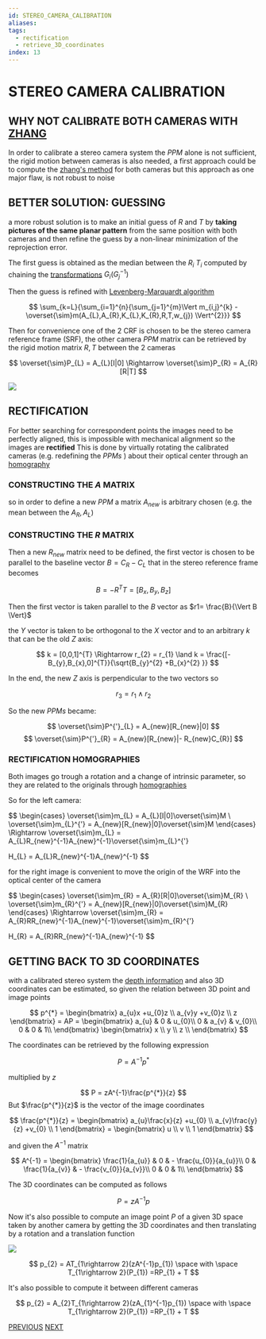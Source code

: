 ```yaml
---
id: STEREO_CAMERA_CALIBRATION
aliases: 
tags:
  - rectification
  - retrieve_3D_coordinates
index: 13
---
```


# STEREO CAMERA CALIBRATION

##  WHY NOT CALIBRATE BOTH CAMERAS WITH [ZHANG](ZHANG_METHOD.md)

In order to calibrate a stereo camera system the $PPM$ alone is not sufficient, the rigid motion between cameras is also needed, a first approach could be to compute the [zhang's method](ZHANG_METHOD.md) for both cameras but this approach as one major flaw, is not robust to noise

## BETTER SOLUTION: GUESSING

a more robust solution is to make an initial guess of $R$ and $T$ by **taking pictures of the same planar pattern** from the same position with both cameras and then refine the guess by a non-linear minimization of the reprojection error.

The first guess is obtained as the median between the $R_{i}$ $T_{i}$ computed by chaining the [transformations](PERSPECTIVE_PROJECTION_MATRIX.md#ACCOUNTING%20FOR%20ROTATION%20AND%20TRANSLATION) $G_i(G_j^{-1})$

Then the guess is refined with [Levenberg-Marquardt algorithm](https://it.wikipedia.org/wiki/Algoritmo_di_Levenberg-Marquardt)

$$
\sum_{k=L}{\sum_{i=1}^{n}{\sum_{j=1}^{m}\Vert m_{i,j}^{k} - \overset{\sim}m(A_{L},A_{R},K_{L},K_{R},R,T,w_{j}) \Vert^{2}}}
$$

Then for convenience one of the 2 CRF is chosen to be the stereo camera reference frame (SRF), the other camera $PPM$ matrix can be retrieved by the rigid motion matrix $R,T$ between the 2 cameras

$$
\overset{\sim}P_{L} = A_{L}[I|0] \Rightarrow \overset{\sim}P_{R} = A_{R}[R|T]
$$

![](computer_vision/Pasted_image_20240227155232.png)

## RECTIFICATION

For better searching for correspondent points the images need to be perfectly aligned, this is impossible with mechanical alignment so the images are **rectified**
This is done by virtually rotating the calibrated cameras (e.g. redefining the $PPMs$ ) about their optical center through an [homography](HOMOGRAPHY.md)

### CONSTRUCTING THE $A$ MATRIX

so in order to define a new $PPM$ a matrix $A_{new}$ is arbitrary chosen (e.g. the mean between the $A_{R},A_{L}$)

### CONSTRUCTING THE $R$ MATRIX

Then a new $R_{new}$ matrix need to be defined, the first vector is chosen to be parallel to the baseline vector $B=C_{R}-C_{L}$ that in the stereo reference frame becomes

$$
B = -R^{T}T = [B_{x},B_{y},B_{z}]
$$

Then the first vector is taken parallel to the $B$ vector as $r1= \frac{B}{\Vert B \Vert}$

the $Y$ vector is taken to be orthogonal to the $X$ vector  and to an arbitrary $k$ that can be the old $Z$ axis:

$$
k = [0,0,1]^{T} \Rightarrow r_{2} = r_{1} \land k  = \frac{[-B_{y},B_{x},0]^{T}}{\sqrt{B_{y}^{2} +B_{x}^{2}  }}
$$

In the end, the new $Z$ axis is perpendicular to the two vectors so

$$
r_{3} = r_{1} \land r_{2}
$$

So the new $PPMs$ became:

$$
\overset{\sim}P^{'}_{L} = A_{new}[R_{new}|0]
$$
$$
\overset{\sim}P^{'}_{R} = A_{new}[R_{new}|- R_{new}C_{R}]
$$

### RECTIFICATION HOMOGRAPHIES

Both images go trough a rotation and a change of intrinsic parameter, so they are related to the originals through [homographies](HOMOGRAPHY.md)

So for the left camera:

$$
\begin{cases}
\overset{\sim}m_{L} = A_{L}[I|0]\overset{\sim}M \\
\overset{\sim}m_{L}^{'} = A_{new}[R_{new}|0]\overset{\sim}M
\end{cases} \Rightarrow
\overset{\sim}m_{L} = A_{L}R_{new}^{-1}A_{new}^{-1}\overset{\sim}m_{L}^{'}

$$
$$
H_{L} = A_{L}R_{new}^{-1}A_{new}^{-1}
$$

for the right image is convenient to move the origin of the WRF into the optical center of the camera

$$
\begin{cases}
\overset{\sim}m_{R} = A_{R}[R|0]\overset{\sim}M_{R} \\
\overset{\sim}m_{R}^{'} = A_{new}[R_{new}|0]\overset{\sim}M_{R}
\end{cases} \Rightarrow
\overset{\sim}m_{R} = A_{R}RR_{new}^{-1}A_{new}^{-1}\overset{\sim}m_{R}^{'}

$$
$$
H_{R} = A_{R}RR_{new}^{-1}A_{new}^{-1}
$$

## GETTING BACK TO 3D COORDINATES

with a calibrated stereo system the [depth information](STEREO_IMAGE_ACQUISITION.md) and also 3D coordinates can be estimated, so given the relation between 3D point and image points

$$
p^{*} = \begin{bmatrix} a_{u}x +u_{0}z \\ a_{v}y +v_{0}z \\ z \end{bmatrix} = AP =
\begin{bmatrix}
a_{u} & 0 &  u_{0}\\
 0 & a_{v}  &  v_{0}\\
0 & 0 & 1\\
\end{bmatrix}
\begin{bmatrix}
x \\
y \\
z \\
\end{bmatrix}
$$

The coordinates can be retrieved by the following expression

$$
P = A^{-1}p^{*}
$$

multiplied by $z$

$$
P = zA^{-1}\frac{p^{*}}{z}
$$
But $\frac{p^{*}}{z}$ is the vector of the image coordinates

$$
\frac{p^{*}}{z} =
\begin{bmatrix} a_{u}\frac{x}{z} +u_{0} \\ a_{v}\frac{y}{z} +v_{0} \\ 1 \end{bmatrix} =
\begin{bmatrix} u \\ v \\ 1 \end{bmatrix}
$$

and given the $A^{-1}$ matrix

$$
A^{-1} = \begin{bmatrix}
\frac{1}{a_{u}} & 0 & - \frac{u_{0}}{a_{u}}\\
 0 & \frac{1}{a_{v}}  & - \frac{v_{0}}{a_{v}}\\
0 & 0 & 1\\
\end{bmatrix}
$$

The 3D coordinates can be computed as follows

$$
P = zA^{-1}p
$$

Now it's also possible to compute an image point $P$ of a given 3D space taken by another camera by getting the 3D coordinates and then translating by a rotation and a translation function

![](computer_vision/Pasted_image_20240227155548.png)

$$
p_{2} = AT_{1\rightarrow 2}(zA^{-1}p_{1}) \space with \space T_{1\rightarrow 2}(P_{1}) =RP_{1} + T
$$

It's also possible to compute it between different cameras


$$
p_{2} = A_{2}T_{1\rightarrow 2}(zA_{1}^{-1}p_{1}) \space with \space T_{1\rightarrow 2}(P_{1}) =RP_{1} + T
$$

[PREVIOUS](pages/image_formation_acquisition/ZHANG_METHOD.md) [NEXT](image_formation_acquisition/IMAGE_WARPING.md)
